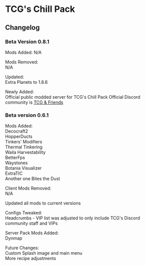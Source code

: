 # TCG's Chill Pack  
## Changelog  

### Beta Version 0.8.1  
Mods Added:
     N/A  

Mods Removed:  
     N/A

Updated:  
     Extra Planets to 1.8.6

Newly Added:  
     Official public modded server for TCG's Chill Pack
     Official Discord community is [TCG & Friends](https://discord.gg/vxQ73CH)  

### Beta version 0.6.1  
Mods Added:  
    Decocraft2  
    HopperDucts  
    Tinkers' Modifiers  
    Thermal Tinkering  
    Waila Harvestability  
    BetterFps  
    Waystones  
    Botania Visualizer  
    ExtraTIC  
    Another one Bites the Dust  

Client Mods Removed:  
    N/A

Updated all mods to current versions  

Configs Tweaked:  
    Headcrumbs -  VIP list was adjusted to only include TCG's Discord community staff and VIPs  

Server Pack Mods Added:  
    Dynmap  

Future Changes:  
    Custom Splash image and main menu  
    More recipe adjustments  
